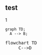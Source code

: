 ## test

1

<script src="https://cdn.jsdelivr.net/npm/mermaid/dist/mermaid.min.js"></script>
<script>
  document.addEventListener("DOMContentLoaded", function() {
    mermaid.initialize({ startOnLoad: true });
    // Преобразование блоков ```mermaid в div.mermaid
    document.querySelectorAll('pre code.language-mermaid').forEach((el) => {
      const div = document.createElement('div');
      div.className = 'mermaid';
      div.textContent = el.textContent;
      el.parentNode.replaceWith(div);
    });
  });
</script>

```mermaid
graph TD;
  A --> B;
```

<script type="module">
	import mermaid from 'https://cdn.jsdelivr.net/npm/mermaid@10/dist/mermaid.esm.min.mjs';
	mermaid.initialize({
		startOnLoad: true,
		theme: 'dark'
	});
</script>

<pre class="mermaid">
flowchart TD
     C-->D
</pre>